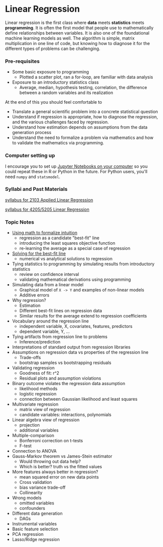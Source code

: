 # Linear Regression

Linear regression is the first class where **data** meets **statistics** meets **programming**.
It is often the first model that people use to mathematically define relationships between variables.
It is also one of the foundational machine learning models as well. The algorithm is simple,
matrix multiplication in one line of code, but knowing how to diagnose it for the different
types of problems can be challenging.


### Pre-requisites
- Some basic exposure to programming
  - Plotted a scatter plot, ran a for-loop, are familiar with data analysis
- Exposure to an introductory statistics class
  - Average, median, hypothesis testing, correlation, the difference between a random variables and its realization

At the end of this you should feel comfortable to
- Translate a general scientific problem into a concrete statistical question
- Understand if regression is appropriate, how to diagnose the regression,
  and the various challenges faced by regression.
- Understand how estimation depends on assumptions from the data generation process
- Understand the need to formalize a problem via mathematics and how to validate the mathematics via programming.

### Computer setting up
I encourage you to set up [Jupyter Notebooks on your computer](../../setup/conda_and_navigator_setup.md)
so you could repeat these in R or Python in the future. For Python users, you'll need `numpy` and `statsmodel`.

### Syllabi and Past Materials
[syllabus for 2103 Applied Linear Regression](minor_syllabus.md)

[syllabus for 4205/5205 Linear Regression](major_syllabus.md)


### Topic Notes
- [Using math to formalize intuition](lectures/formalize_intuition.md)
  - regression as a candidate "best-fit" line
  - introducing the least squares objective function
  - re-learning the average as a special case of regression
- [Solving for the best-fit line](lectures/optimizing_by_math_or_numerically.md)
  - numerical vs analytical solutions to regression
- Tying statistics to programming by simulating results from introductory statistics
  - review on confidence interval
  - validating mathematical derivations using programming
- Simulating data from a linear model
  - Graphical model of `X -> Y` and examples of non-linear models
  - Additive errors
- Why regression?
  - Estimation
  - Different best-fit lines on regression data
  - Similar results for the average extend to regression coefficients
- Vocabulary around the regression line
  - independent variable, X, covariates, features, predictors
  - dependent variable, Y, ...
- Tying artifacts from regression line to problems
  - Inference/prediction
- Interpretations of standard output from regression libraries
- Assumptions on regression data vs properties of the regression line
  - Trade-offs
  - bootstrap samples vs bootstrapping residuals
- Validating regression
  - Goodness of fit: r^2
  - Residual plots and assumption violations
- Binary outcome violates the regression data assumption
  - likelihood methods
  - logistic regression
  - connection between Gaussian likelihood and least squares
- Multivariate regression
  - matrix view of regression
  - candidate variables: interactions, polynomials
- Linear algebra view of regression
  - projection
  - additional variables
- Multiple-comparison
  - Bonferroni correction on t-tests
  - F-test
- Connection to ANOVA
- Gauss-Markov theorem vs James-Stein estimator
  - Would throwing out data help?
  - Which is better? truth vs the fitted values
- More features always better in regression?
  - mean squared error on new data points
  - Cross validation
  - bias variance trade-off
  - Collinearity
- Wrong models
  - omitted variables
  - confounders
- Different data generation
  - DAGs
- Instrumental variables
- Basic feature selection
- PCA regression
- Lasso/Ridge regression




